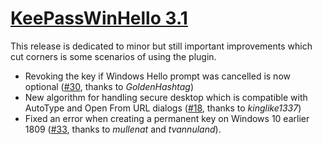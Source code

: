 # [KeePassWinHello 3.1](https://github.com/sirAndros/KeePassWinHello/releases/tag/v3.1)

This release is dedicated to minor but still important improvements which cut corners is some scenarios of using the plugin.

* Revoking the key if Windows Hello prompt was cancelled is now optional ([#30](https://github.com/sirAndros/KeePassWinHello/issues/30), thanks to _GoldenHashtag_)
* New algorithm for handling secure desktop which is compatible with AutoType and Open From URL dialogs ([#18](https://github.com/sirAndros/KeePassWinHello/issues/18),  thanks to _kinglike1337_)
* Fixed an error when creating a permanent key on Windows 10 earlier 1809 ([#33](https://github.com/sirAndros/KeePassWinHello/issues/33), thanks to _mullenat_ and _tvannuland_).

